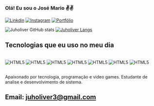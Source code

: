 ### Olá! Eu sou o José Mario ✌️✌️

[![Linkdin](https://img.shields.io/badge/LinkedIn-0077B5?style=for-the-badge&logo=linkedin&logoColor=white)](https://www.linkedin.com/in/jos%C3%A9-oliveira-919bba21b/)
[![Instagram](https://img.shields.io/badge/Instagram-E4405F?style=for-the-badge&logo=instagram&logoColor=white)](https://instagram.com/junior_oli_?igshid=MzRlODBiNWFlZA==)
[![Portfólio](https://img.shields.io/badge/website-000000?style=for-the-badge&logo=About.me&logoColor=white)](https://juholiver.github.io/cv/)

![Juholiver GitHub stats](https://github-readme-stats.vercel.app/api?username=Juholiver&show_icons=true&theme=dark)
[![Juholiver Langs](https://github-readme-stats.vercel.app/api/top-langs/?username=Juholiver)](https://github.com/anuraghazra/github-readme-stats)

## Tecnologias que eu uso no meu dia

<div style="display: inline_block"><br/>
    <img align="center" alt="HTML5" src="https://img.shields.io/badge/HTML5-E34F26?style=for-the-badge&logo=html5&logoColor=white" />
    <img align="center" alt="HTML5" src="https://img.shields.io/badge/CSS3-1572B6?style=for-the-badge&logo=css3&logoColor=white" />
    <img align="center" alt="HTML5" src="https://img.shields.io/badge/JavaScript-323330?style=for-the-badge&logo=javascript&logoColor=F7DF1E" />
    <img align="center" alt="HTML5" src="https://img.shields.io/badge/.NET-5C2D91?style=for-the-badge&logo=.net&logoColor=white" />
    <img align="center" alt="HTML5" src="https://img.shields.io/badge/C%23-239120?style=for-the-badge&logo=c-sharp&logoColor=white" />
    <img align="center" alt="HTML5" src="https://img.shields.io/badge/Angular-DD0031?style=for-the-badge&logo=angular&logoColor=white" />
    <img align="center" alt="HTML5" src="https://img.shields.io/badge/Python-14354C?style=for-the-badge&logo=python&logoColor=white" />
</div><br/>

Apaixonado por tecnologia, programação e video games.
Estudante de analise e desenvolvimento de sistema.

## Email: juholiver3@gmail.com
